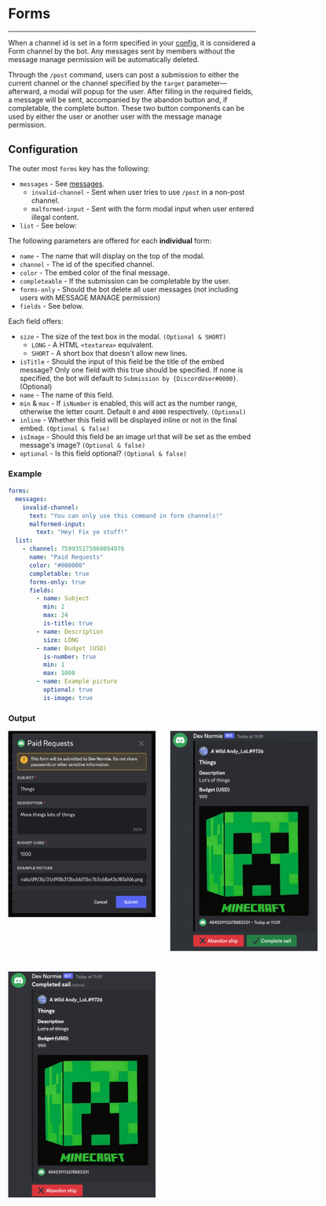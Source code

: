 # Forms

---

When a channel id is set in a form specified in your [config](index.md), it is considered a Form channel by the bot. Any messages sent by members without the message manage permission will be automatically deleted.

Through the `/post` command, users can post a submission to either the current channel or the channel specified by the `target` parameter—afterward, a modal will popup for the user. After filling in the required fields, a message will be sent, accompanied by the abandon button and, if completable, the complete button. These two button components can be used by either the user or another user with the message manage permission.


## Configuration

The outer most `forms` key has the following:
- `messages` - See [messages](props/messages.md).
  - `invalid-channel` - Sent when user tries to use `/post` in a non-post channel.
  - `malformed-input` - Sent with the form modal input when user entered illegal content.
- `list` - See below:

The following parameters are offered for each **individual** form:

- `name` - The name that will display on the top of the modal.
- `channel` - The id of the specified channel.
- `color` - The embed color of the final message.
- `completeable` - If the submission can be completable by the user.
- `forms-only` - Should the bot delete all user messages (not including users with MESSAGE MANAGE permission)
- `fields` - See below.

Each field offers:

- `size` - The size of the text box in the modal. `(Optional & SHORT)`
  - `LONG` - A HTML `<textarea>` equivalent. 
  - `SHORT` - A short box that doesn't allow new lines.
- `isTitle` - Should the input of this field be the title of the embed message? Only one field with this true should be specified. If none is specified, the bot will default to `Submission by {DiscordUser#0000}`. (Optional)
- `name` - The name of this field.
- `min` & `max` - If `isNumber` is enabled, this will act as the number range, otherwise the letter count. Default `0` and `4000` respectively. `(Optional)`
- `inline` - Whether this field will be displayed inline or not in the final embed. `(Optional & false)`
- `isImage` - Should this field be an image url that will be set as the embed message's image? `(Optional & false)`
- `optional` - Is this field optional? `(Optional & false)`

### Example
```yaml
forms:
  messages:
    invalid-channel:
      text: "You can only use this command in form channels!"
      malformed-input:
        text: "Hey! Fix ye stuff!"
  list:
    - channel: 759935175060094976
      name: "Paid Requests"
      color: "#000000"
      completable: true
      forms-only: true
      fields:
        - name: Subject
          min: 2
          max: 24
          is-title: true
        - name: Description
          size: LONG
        - name: Budget (USD)
          is-number: true
          min: 1
          max: 1000
        - name: Example picture
          optional: true
          is-image: true
```

### Output
<div style="width: 100%; display: grid; grid-template-columns: 300px 300px; grid-template-rows: 1fr 1fr; gap: 30px;">
    <style>
      img {
        max-width: 300px; 
      }
    </style>
    <img src="../assets/modal_example.png" alt="Example modal">
    <img src="../assets/output_untouched.png" alt="Example output">
    <img src="../assets/output_completed.png" alt="Example completed output">
</div>
